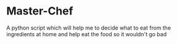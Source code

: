 # Master-Chef
A python script which will help me to decide what to eat from the ingredients at home and help eat the food so it wouldn't go bad
